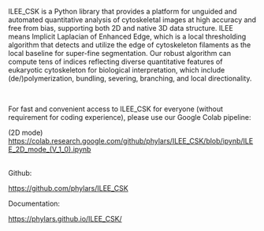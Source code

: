 ILEE_CSK is a Python library that provides a platform for unguided and automated quantitative analysis of cytoskeletal images at high accuracy and free from bias, supporting both 2D and native 3D data structure. ILEE means Implicit Laplacian of Enhanced Edge, which is a local thresholding algorithm that detects and utilize the edge of cytoskeleton filaments as the local baseline for super-fine segmentation. Our robust algorithm can compute tens of indices reflecting diverse quantitative features of eukaryotic cytoskeleton for biological interpretation, which include (de/)polymerization, bundling, severing, branching, and local directionality. 

<br/>

For fast and convenient access to ILEE_CSK for everyone (without requirement for coding experience), please use our Google Colab pipeline:

(2D mode) https://colab.research.google.com/github/phylars/ILEE_CSK/blob/ipynb/ILEE_2D_mode_(V_1_0).ipynb

<br/>
Github:

https://github.com/phylars/ILEE_CSK

Documentation:

https://phylars.github.io/ILEE_CSK/

